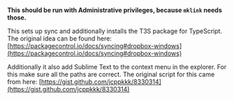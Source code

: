 **This should be run with Administrative privileges, because `mklink` needs those.**

This sets up sync and additionally installs the T3S package for TypeScript. The original idea can be found here: [https://packagecontrol.io/docs/syncing#dropbox-windows](https://packagecontrol.io/docs/syncing#dropbox-windows)

Additionally it also add Sublime Text to the context menu in the explorer. For this make sure all the paths are correct. The original script for this came from here: [https://gist.github.com/jcppkkk/8330314](https://gist.github.com/jcppkkk/8330314)